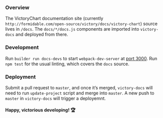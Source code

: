 ### Overview

The VictoryChart documentation site (currently `http://formidable.com/open-source/victory/docs/victory-chart`) source lives in `/docs`. The `docs/*/docs.js` components are imported into `victory-docs` and deployed from there.

### Development

Run `builder run docs-devs` to start `webpack-dev-server` at [port 3000](http://localhost:3000/). Run `npm test` for the usual linting, which covers the `docs` source.

### Deployment

Submit a pull request to `master`, and once it’s merged, `victory-docs` will need to run `update-project` script and merge into `master`. A new push to `master` in `victory-docs` will trigger a deployemnt. 

#### Happy, victorious developing! :trophy:
